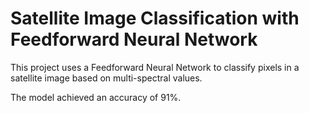 # Satellite Image Classification with Feedforward Neural Network

This project uses a Feedforward Neural Network to classify pixels in a satellite image based on multi-spectral values.

The model achieved an accuracy of 91%.
